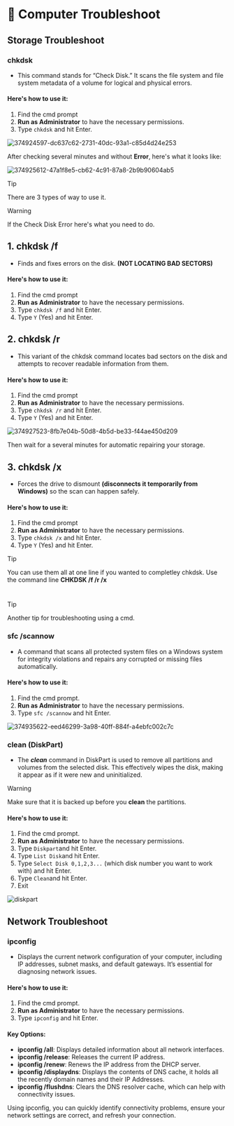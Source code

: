 # 🔧 **Computer Troubleshoot**

## **Storage Troubleshoot**
### chkdsk
- This command stands for “Check Disk.” It scans the file system and file system metadata of a volume for logical and physical errors. 

#### Here's how to use it:
1. Find the cmd prompt
2. **Run as Administrator** to have the necessary permissions.
3. Type ```chkdsk``` and hit Enter.

![374924597-dc637c62-2731-40dc-93a1-c85d4d24e253](https://github.com/user-attachments/assets/60691a44-6a6d-464f-9182-ba10ea4bfc6e)

After checking several minutes and without **Error**, here's what it looks like:

![374925612-47a1f8e5-cb62-4c91-87a8-2b9b90604ab5](https://github.com/user-attachments/assets/81e9c92b-9165-4855-892f-79a31c8d5459)

> [!TIP]
> There are 3 types of way to use it.

> [!WARNING]
> If the Check Disk Error here's what you need to do.

## 1. **chkdsk /f**
- Finds and fixes errors on the disk. **(NOT LOCATING BAD SECTORS)**

#### Here's how to use it:
1. Find the cmd prompt
2. **Run as Administrator** to have the necessary permissions.
3. Type ```chkdsk /f``` and hit Enter.
4. Type ```Y``` (Yes) and hit Enter.

## 2. **chkdsk /r**
- This variant of the chkdsk command locates bad sectors on the disk and attempts to recover readable information from them.

#### Here's how to use it:
1. Find the cmd prompt
2. **Run as Administrator** to have the necessary permissions.
3. Type ```chkdsk /r``` and hit Enter.
4. Type ```Y``` (Yes) and hit Enter.

![374927523-8fb7e04b-50d8-4b5d-be33-f44ae450d209](https://github.com/user-attachments/assets/111b644c-b8b9-429f-b859-f518b806745a)

Then wait for a several minutes for automatic repairing your storage.

## 3. **chkdsk /x**
- Forces the drive to dismount **(disconnects it temporarily from Windows)** so the scan can happen safely.

#### Here's how to use it:
1. Find the cmd prompt
2. **Run as Administrator** to have the necessary permissions.
3. Type ```chkdsk /x``` and hit Enter.
4. Type ```Y``` (Yes) and hit Enter.

> [!TIP]
> You can use them all at one line if you wanted to completley chkdsk.
> Use the command line **CHKDSK /f /r /x**

# 
> [!TIP]
> Another tip for troubleshooting using a cmd.

### **sfc /scannow**
- A command that scans all protected system files on a Windows system for integrity violations and repairs any corrupted or missing files automatically.

#### Here's how to use it:
1. Find the cmd prompt.
2. **Run as Administrator** to have the necessary permissions.
3. Type ```sfc /scannow``` and hit Enter.

![374935622-eed46299-3a98-40ff-884f-a4ebfc002c7c](https://github.com/user-attachments/assets/27ff3372-c616-45d8-b119-cc9aa32a54f8)

### **clean (DiskPart)**
- The _**clean**_ command in DiskPart is used to remove all partitions and volumes from the selected disk. This effectively wipes the disk, making it appear as if it were new and uninitialized.

> [!WARNING]
> Make sure that it is backed up before you **clean** the partitions.
  
#### Here's how to use it:
1. Find the cmd prompt.
2. **Run as Administrator** to have the necessary permissions.
3. Type ```Diskpart```and hit Enter.
4. Type ```List Disk```and hit Enter.
5. Type ```Select Disk 0,1,2,3...``` (which disk number you want to work with) and hit Enter.
6. Type ```Clean```and hit Enter.
7. Exit

![diskpart](https://github.com/user-attachments/assets/85bb08af-a463-4e70-89ea-5fdc8d17f8f2)

## **Network Troubleshoot**

### **ipconfig**
- Displays the current network configuration of your computer, including IP addresses, subnet masks, and default gateways. It’s essential for diagnosing network issues.

#### Here's how to use it:
1. Find the cmd prompt.
2. **Run as Administrator** to have the necessary permissions.
3. Type ```ipconfig``` and hit Enter.

#### **Key Options:**
- **ipconfig /all**: Displays detailed information about all network interfaces.
- **ipconfig /release**: Releases the current IP address.
- **ipconfig /renew**: Renews the IP address from the DHCP server.
- **ipconfig /displaydns**: Displays the contents of DNS cache, it holds all the recently domain names and their IP Addresses.
- **ipconfig /flushdns**: Clears the DNS resolver cache, which can help with connectivity issues.


Using ipconfig, you can quickly identify connectivity problems, ensure your network settings are correct, and refresh your connection.
